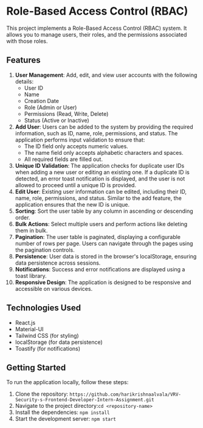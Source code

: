 # Role-Based Access Control (RBAC)

This project implements a Role-Based Access Control (RBAC) system. It allows you to manage users, their roles, and the permissions associated with those roles.

Features
--------

1.  **User Management**: Add, edit, and view user accounts with the following details:
    -   User ID
    -   Name
    -   Creation Date
    -   Role (Admin or User)
    -   Permissions (Read, Write, Delete)
    -   Status (Active or Inactive)
2.  **Add User**: Users can be added to the system by providing the required information, such as ID, name, role, permissions, and status. The application performs input validation to ensure that:
    -   The ID field only accepts numeric values.
    -   The name field only accepts alphabetic characters and spaces.
    -   All required fields are filled out.
3.  **Unique ID Validation**: The application checks for duplicate user IDs when adding a new user or editing an existing one. If a duplicate ID is detected, an error toast notification is displayed, and the user is not allowed to proceed until a unique ID is provided.
4.  **Edit User**: Existing user information can be edited, including their ID, name, role, permissions, and status. Similar to the add feature, the application ensures that the new ID is unique.
5.  **Sorting**: Sort the user table by any column in ascending or descending order.
6.  **Bulk Actions**: Select multiple users and perform actions like deleting them in bulk.
7.  **Pagination**: The user table is paginated, displaying a configurable number of rows per page. Users can navigate through the pages using the pagination controls.
8.  **Persistence**: User data is stored in the browser's localStorage, ensuring data persistence across sessions.
9.  **Notifications**: Success and error notifications are displayed using a toast library.
10. **Responsive Design**: The application is designed to be responsive and accessible on various devices.

Technologies Used
-----------------

-   React.js
-   Material-UI
-   Tailwind CSS (for styling)
-   localStorage (for data persistence)
-   Toastify (for notifications)

Getting Started
---------------

To run the application locally, follow these steps:

1.  Clone the repository: ```https://github.com/harikrishnaalvala/VRV-Security-s-Frontend-Developer-Intern-Assignment.git```
2. Navigate to the project directory:```cd <repository-name>```
3. Install the dependencies: ```npm install```
4. Start the development server: ```npm start```
